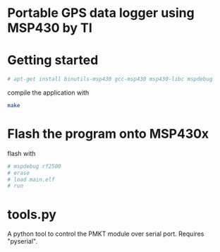 # Portable GPS data logger using MSP430 by TI

# Getting started

```bash
# apt-get install binutils-msp430 gcc-msp430 msp430-libc mspdebug
```

compile the application with

```bash
make
```


# Flash the program onto MSP430x

flash with
```bash
# mspdebug rf2500
# erase
# load main.elf
# run
```

# tools.py

A python tool to control the PMKT module over
serial port. Requires "pyserial".
